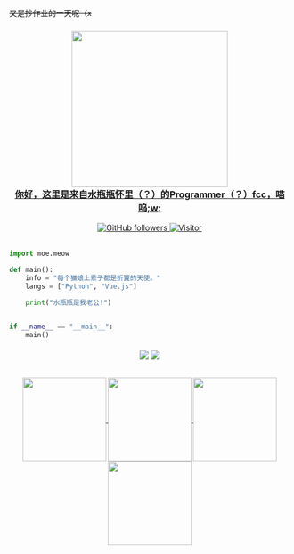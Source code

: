 ~~又是抄作业的一天呢（x~~
<a href="https://www.amazefcc233.com">
  <h3 align="center">
    <img src="https://a.ppy.sh/15134737?1567826431.jpeg" width="280"><br>
    <object>
      你好，这里是来自<a href="https://github.com/fantasyzhjk">水瓶瓶</a>怀里（？）的Programmer（？）fcc，喵呜;w;
    </object>
  </h3>
</a>

<div align="center">
    <a href="https://github.com/Amazefcc233?tab=followers">
        <img alt="GitHub followers" 
             src="https://img.shields.io/github/followers/Amazefcc233?colorB=c9cbff&logo=Github&style=for-the-badge" />
    </a>
    <!-- 推特不给看！
    <a href="https://twitter.com/蒸羊羔蒸熊掌蒸鹿尾">
        <img alt="Twitter Follow" 
             src="https://img.shields.io/twitter/follow/yurinekowolf?colorB=c6aae8&label=Follow&logo=twitter&logoColor=white&style=for-the-badge">
    </a>-->
    <a href="https://www.amazefcc233.com">
        <img alt="Visitor" 
             src="https://visitor_badge.deta.dev/?pageID=Amazefcc233.Amazefcc233?labelColor=1e1e28&color=c9cbff&label=Visitors&style=for-the-badge">
    </a>
</div>

<br>

```Python
import moe.meow

def main():
    info = "每个猫娘上辈子都是折翼的天使。"
    langs = ["Python", "Vue.js"]

    print("水瓶瓶是我老公!")


if __name__ == "__main__":
    main()
``` 

<h4 align="center">
<img src="https://img.shields.io/badge/-Python-blue?logo=Python&labelColor=blue&logoColor=fff&style=for-the-badge" />
<img src="https://img.shields.io/badge/-Vue.js-%232c3e50?style=for-the-badge&logo=Vue.js" />
<br><br>
<p align="center">
  <a href="https://github.com/Amazefcc233">
    <img align="center"
         height="150em"
         src="https://github-readme-stats.vercel.app/api?username=Amazefcc233&show_icons=true&include_all_commits=true&count_private=true&theme=apprentice&hide_border=true&bg_color=0D1117" />
  </a>
   
  <a href="https://github.com/Amazefcc233">
    <img align="center"
         height="150em"
         src="https://github-readme-streak-stats.herokuapp.com/?user=Amazefcc233&theme=black-ice&hide_border=true&stroke=0000&background=0D1117&ring=e05397&fire=e05397&currStreakLabel=e05397" />
  </a>
  <a href="https://github.com/Amazefcc233">
    <img align="center"
         height="150em"
         src="https://github-readme-stats.vercel.app/api/top-langs?username=Amazefcc233&show_icons=true&include_all_commits=true&count_private=true&theme=apprentice&hide_border=true&bg_color=0D1117&layout=compact&hide=html,scss,php"
    />
  </a>
    <a href="https://github.com/Amazefcc233">
    <img align="center"
         height="150em"
         src="https://activity-graph.herokuapp.com/graph?username=Amazefcc233&custom_title=My%20Activity%20Graph!&hide_border=true&bg_color=0D1117&line=fff&point=fff&theme=github" />
  </a>
</p>
